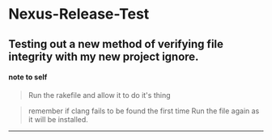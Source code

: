 # Nexus-Release-Test
Testing out a new method of verifying file integrity with my new project ignore.
---
#### note to self
> Run the rakefile and allow it to do it's thing

> remember if clang fails to be found the first time Run the file again as it will be installed.

---
